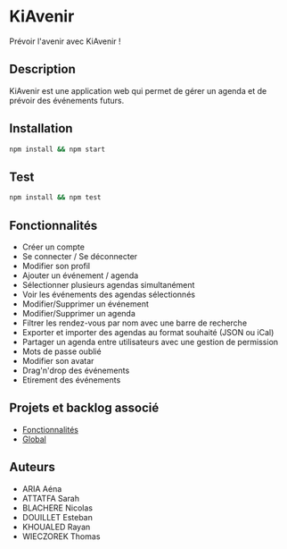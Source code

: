# KiAvenir
Prévoir l'avenir avec KiAvenir !

## Description
KiAvenir est une application web qui permet de gérer un agenda et de prévoir des événements futurs.

## Installation
```bash
npm install && npm start 
```

## Test

```bash
npm install && npm test
```

## Fonctionnalités
- Créer un compte
- Se connecter / Se déconnecter
- Modifier son profil
- Ajouter un événement / agenda
- Sélectionner plusieurs agendas simultanément
- Voir les événements des agendas sélectionnés
- Modifier/Supprimer un événement
- Modifier/Supprimer un agenda
- Filtrer les rendez-vous par nom avec une barre de recherche
- Exporter et importer des agendas au format souhaité (JSON ou iCal)
- Partager un agenda entre utilisateurs avec une gestion de permission
- Mots de passe oublié
- Modifier son avatar
- Drag'n'drop des événements
- Etirement des événements

## Projets et backlog associé
- [Fonctionnalités](https://github.com/orgs/Kiavain/projects/2/views/1?filterQuery=fonc)
- [Global](https://github.com/orgs/Kiavain/projects/2/)

## Auteurs
- ARIA Aéna
- ATTATFA Sarah
- BLACHERE Nicolas
- DOUILLET Esteban
- KHOUALED Rayan
- WIECZOREK Thomas
